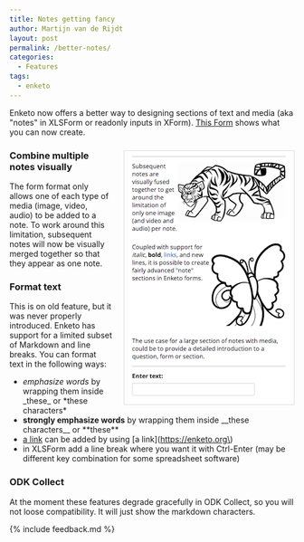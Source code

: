 ```yaml
---
title: Notes getting fancy
author: Martijn van de Rijdt
layout: post
permalink: /better-notes/
categories:
  - Features
tags:
  - enketo
---
```


Enketo now offers a better way to designing sections of text and media (aka "notes" in XLSForm or readonly inputs in XForm). [This Form](https://notes.enketo.org/webform) shows what you can now create.

<a style="float: right;border: 1px solid #ddd;margin: 10px 0 10px 20px;" href="https://notes.enketo.org/webform" title="Fancy Notes"><img src="../files/2014/02/fancy-note.png" alt="Fancy Notes"/></a>

### Combine multiple notes visually
The form format only allows one of each type of media (image, video, audio) to be added to a note. To work around this limitation, subsequent notes will now be visually merged together so that they appear as one note.

### Format text
This is on old feature, but it was never properly introduced. Enketo has support for a limited subset of Markdown and line breaks. You can format text in the following ways:

* _emphasize words_ by wrapping them inside \_these\_ or \*these characters\*
* __strongly emphasize words__ by wrapping them inside \_\_these characters\_\_ or \*\*these\*\*
* [a link](https://enketo.org) can be added by using \[a link\]\(https://enketo.org\) 
* in XLSForm add a line break where you want it with Ctrl-Enter (may be different key combination for some spreadsheet software)

### ODK Collect
At the moment these features degrade gracefully in ODK Collect, so you will not loose compatibility. It will just show the markdown characters.

{% include feedback.md %}
